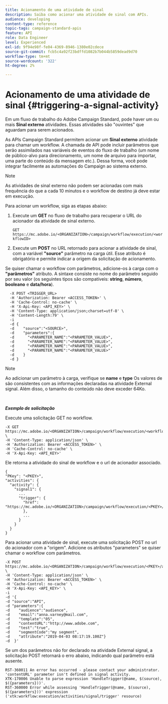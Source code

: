 ```yaml
---
title: Acionamento de uma atividade de sinal
description: Saiba como acionar uma atividade de sinal com APIs.
audience: developing
content-type: reference
topic-tags: campaign-standard-apis
feature: API
role: Data Engineer
level: Experienced
exl-id: 9f94e98f-fe04-4369-8946-1380e02cdece
source-git-commit: fcb5c4a92f23bdffd1082b7b044b5859dead9d70
workflow-type: tm+mt
source-wordcount: '322'
ht-degree: 2%

---
```


# Acionamento de uma atividade de sinal {#triggering-a-signal-activity}

Em um fluxo de trabalho do Adobe Campaign Standard, pode haver um ou mais **Sinal externo** atividades. Essas atividades são &quot;ouvintes&quot; que aguardam para serem acionados.

As APIs Campaign Standard permitem acionar um **Sinal externo** atividade para chamar um workflow. A chamada de API pode incluir parâmetros que serão assimilados nas variáveis de eventos do fluxo de trabalho (um nome de público-alvo para direcionamento, um nome de arquivo para importar, uma parte do conteúdo da mensagem etc.). Dessa forma, você pode integrar facilmente as automações do Campaign ao sistema externo.

>[!NOTE]
>
>As atividades de sinal externo não podem ser acionadas com mais frequência do que a cada 10 minutos e o workflow de destino já deve estar em execução.

Para acionar um workflow, siga as etapas abaixo:

1. Execute um **GET** no fluxo de trabalho para recuperar o URL do acionador da atividade de sinal externo.

   `GET https://mc.adobe.io/<ORGANIZATION>/campaign/workflow/execution/<workflowID>`

1. Execute um **POST** no URL retornado para acionar a atividade de sinal, com a variável **&quot;source&quot;** parâmetro na carga útil. Esse atributo é obrigatório e permite indicar a origem da solicitação de acionamento.

Se quiser chamar o workflow com parâmetros, adicione-os à carga com o **&quot;parâmetros&quot;** atributo. A sintaxe consiste no nome do parâmetro seguido por seu valor (os seguintes tipos são compatíveis: **string**, **número**, **booleano** e **data/hora**).

```
  -X POST <TRIGGER_URL>
  -H 'Authorization: Bearer <ACCESS_TOKEN>' \
  -H 'Cache-Control: no-cache' \
  -H 'X-Api-Key: <API_KEY>' \
  -H 'Content-Type: application/json;charset=utf-8' \
  -H 'Content-Length:79' \
  -i
  -d {
  -d    "source":"<SOURCE>",
  -d    "parameters":{
  -d      "<PARAMETER_NAME":"<PARAMETER_VALUE>",
  -d      "<PARAMETER_NAME":"<PARAMETER_VALUE>",
  -d      "<PARAMETER_NAME":"<PARAMETER_VALUE>",  
  -d      "<PARAMETER_NAME":"<PARAMETER_VALUE>"
  -d    }
  -d }
```

>[!NOTE]
>
>Ao adicionar um parâmetro à carga, verifique se **name** e **type** Os valores de são consistentes com as informações declaradas na atividade External signal. Além disso, o tamanho do conteúdo não deve exceder 64Ko.

<br/>

***Exemplo de solicitação***

Execute uma solicitação GET no workflow.

```
-X GET https://mc.adobe.io/<ORGANIZATION>/campaign/workflow/execution/<workflowID> \
-H 'Content-Type: application/json' \
-H 'Authorization: Bearer <ACCESS_TOKEN>' \
-H 'Cache-Control: no-cache' \
-H 'X-Api-Key: <API_KEY>'
```

Ele retorna a atividade do sinal de workflow e o url de acionador associado.

```
{
"PKey": "<PKEY>",
"activities": {
  "activity": {
    "signal1": {
      ...
      "trigger": {
        "href": "https://mc.adobe.io/<ORGANIZATION>/campaign/workflow/execution/<PKEY>/activities/activity/<PKEY>/trigger/"
        },
        ...
      }
    }
  }
}
```

Para acionar uma atividade de sinal, execute uma solicitação POST no url do acionador com a &quot;origem&quot;. Adicione os atributos &quot;parameters&quot; se quiser chamar o workflow com parâmetros.

```
-X POST https://mc.adobe.io/<ORGANIZATION>/campaign/workflow/execution/<PKEY>/activities/activity/<PKEY>/trigger \
-H 'Content-Type: application/json' \
-H 'Authorization: Bearer <ACCESS_TOKEN>' \
-H 'Cache-Control: no-cache' \
-H 'X-Api-Key: <API_KEY>' \
-i
-d '{
-d "source":"API",
-d "parameters":{
-d    "audience":"audience",
-d    "email":"anna.varney@mail.com",
-d    "template":"05",
-d    "contentURL":"http://www.adobe.com",
-d    "test":"true",
-d    "segmentCode":"my segment",
-d    "attribute":"2019-04-03 08:17:19.100Z"}
-d  }'
```

<!-- + réponse -->

Se um dos parâmetros não for declarado na atividade External signal, a solicitação POST retornará o erro abaixo, indicando qual parâmetro está ausente.

```
RST-360011 An error has occurred - please contact your administrator.
'contentURL' parameter isn't defined in signal activity.
XTK-170006 Unable to parse expression 'HandleTrigger(@name, $(source), $({parameters}))'.
RST-360000 Error while assessing 'HandleTrigger(@name, $(source), $({parameters}))' expression ('xtk:workflow:execution/activities/signal/trigger' resource)
```
